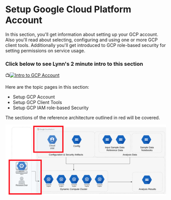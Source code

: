 # Setup Google Cloud Platform Account

In this section, you'll get information about setting up your GCP account.  Also you'll read about selecting, configuring and using one or more GCP client tools.  Additionally you'll get introduced to GCP role-based security for setting permissions on service usage.

### Click below to see Lynn's 2 minute intro to this section  
📺[![Intro to GCP Account](http://img.youtube.com/vi/k4KB9i73HQM/0.jpg)](http://www.youtube.com/watch?v=k4KB9i73HQM "Intro to GCP Account")

Here are the topic pages in this section:

- Setup GCP Account
- Setup GCP Client Tools
- Setup GCP IAM role-based Security

The sections of the reference architecture outlined in red will be covered.

[![gcp-iam](/images/iam.png)]()